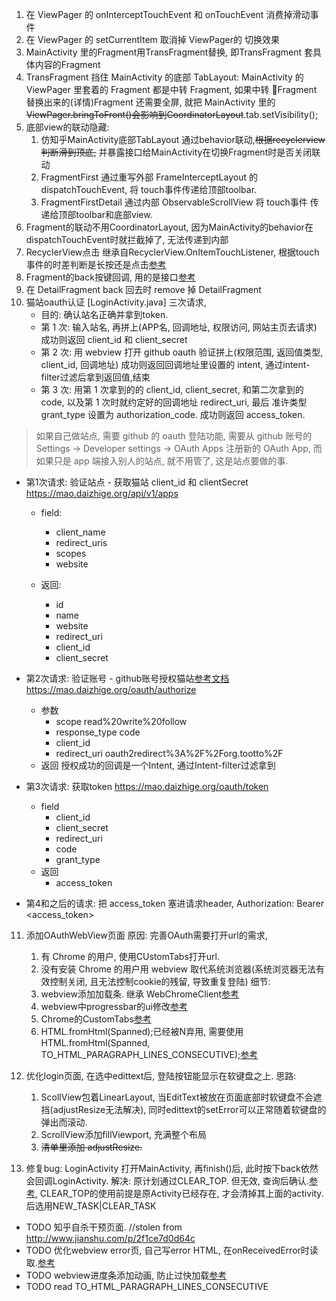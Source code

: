 1. 在 ViewPager 的 onInterceptTouchEvent 和 onTouchEvent 消费掉滑动事件
2. 在 ViewPager 的 setCurrentItem 取消掉 ViewPager的 切换效果
3. MainActivity 里的Fragment用TransFragment替换, 即TransFragment 套具体内容的Fragment
4. TransFragment 挡住 MainActivity 的底部 TabLayout:  MainActivity 的 ViewPager 里套着的 Fragment 都是中转 Fragment, 如果中转 Fragment 替换出来的(详情)Fragment 还需要全屏, 就把 MainActivity 里的 ~~ViewPager.bringToFront()会影响到CoordinatorLayout~~.tab.setVisibility();
5. 底部view的联动隐藏:
    1. 仿知乎MainActivity底部TabLayout 通过behavior联动,~~根据recyclerview判断滑到顶底,~~ 并暴露接口给MainActivity在切换Fragment时是否关闭联动
    2. FragmentFirst 通过重写外部 FrameInterceptLayout 的 dispatchTouchEvent, 将 touch事件传递给顶部toolbar.
    3. FragmentFirstDetail 通过内部 ObservableScrollView 将 touch事件 传递给顶部toolbar和底部view.
6. Fragment的联动不用CoordinatorLayout, 因为MainActivity的behavior在dispatchTouchEvent时就拦截掉了, 无法传递到内部
7.  RecyclerView点击 继承自RecyclerView.OnItemTouchListener, 根据touch事件的时差判断是长按还是点击[参考](http://www.jianshu.com/p/f2e0463e5aef)
8. Fragment的back按键回调, 用的是接口[参考](http://www.jianshu.com/p/fff1ef649fc0)
9. 在 DetailFragment back 回去时 remove 掉 DetailFragment
10. 猫站oauth认证 [LoginActivity.java]
    三次请求,
    * 目的: 确认站名正确并拿到token.
    * 第 1 次: 输入站名, 再拼上(APP名, 回调地址, 权限访问, 网站主页去请求)
    成功则返回 client_id 和 client_secret
    * 第 2 次: 用 webview 打开 github oauth 验证拼上(权限范围, 返回值类型, client_id, 回调地址)
    成功则返回回调地址里设置的 intent, 通过intent-filter过滤后拿到返回值,结束
    * 第 3 次: 用第 1 次拿到的的 client_id, client_secret, 和第二次拿到的 code, 以及第 1 次时就约定好的回调地址 redirect_uri, 最后 准许类型grant_type 设置为 authorization_code.
    成功则返回 access_token.
> 如果自己做站点, 需要 github 的 oauth 登陆功能, 需要从 github 账号的 Settings -> Developer settings -> OAuth Apps 注册新的 OAuth App,
> 而如果只是 app 端接入别人的站点, 就不用管了, 这是站点要做的事.

* 第1次请求: 验证站点 - 获取猫站 client_id 和 clientSecret
  https://mao.daizhige.org/api/v1/apps

  * field:
    * client_name
    * redirect_uris
    * scopes
    * website

  * 返回:
    * id
    * name
    * website
    * redirect_uri
    * client_id
    * client_secret

* 第2次请求: 验证账号 - github账号授权猫站[参考文档](https://github.com/tootsuite/documentation/blob/master/Using-the-API/OAuth-details.md)
https://mao.daizhige.org/oauth/authorize
  * 参数
    * scope read%20write%20follow
    * response_type code
    * client_id
    * redirect_uri oauth2redirect%3A%2F%2Forg.tootto%2F
  * 返回
    授权成功的回调是一个Intent, 通过Intent-filter过滤拿到

* 第3次请求: 获取token
  https://mao.daizhige.org/oauth/token
  * field
    * client_id
    * client_secret
    * redirect_uri
    * code
    * grant_type
  * 返回
    * access_token
* 第4和之后的请求: 把 access_token 塞进请求header, Authorization: Bearer <access_token>


11. 添加OAuthWebView页面
原因: 完善OAuth需要打开url的需求,
    1. 有 Chrome 的用户, 使用CUstomTabs打开url.
    2. 没有安装 Chrome 的用户用 webview 取代系统浏览器(系统浏览器无法有效控制关闭, 且无法控制cookie的残留, 导致重复登陆)
细节:
    1. webview添加加载条. 继承 WebChromeClient[参考](http://blog.csdn.net/qq_20785431/article/details/51599073)
    2. webview中progressbar的ui修改[参考](https://www.jianshu.com/p/63af8ea97aae)
    3. Chrome的CustomTabs[参考](https://github.com/GoogleChrome/custom-tabs-client)
    4. HTML.fromHtml(Spanned);已经被N弃用, 需要使用HTML.fromHtml(Spanned, TO_HTML_PARAGRAPH_LINES_CONSECUTIVE);[参考](https://stackoverflow.com/questions/37904739/html-fromhtml-deprecated-in-android-n)

12. 优化login页面, 在选中edittext后, 登陆按钮能显示在软键盘之上.
思路:
    1. ScollView包着LinearLayout, 当EditText被放在页面底部时软键盘不会遮挡(adjustResize无法解决), 同时edittext的setError可以正常随着软键盘的弹出而滚动.
    2. ScrollView添加fillViewport, 充满整个布局
    2. ~~清单里添加 adjustResize.~~

13. 修复bug: LoginActivity 打开MainActivity, 再finish()后, 此时按下back依然会回调LoginActivity.
    解决: 原计划通过CLEAR_TOP. 但无效, 查询后确认.[参考](https://www.cnblogs.com/supermanChao/p/6007671.html), CLEAR_TOP的使用前提是原Activity已经存在, 才会清掉其上面的activity. 后选用NEW_TASK|CLEAR_TASK

* TODO 知乎自杀干预页面.
//stolen from http://www.jianshu.com/p/2f1ce7d0d64c
* TODO 优化webview error页, 自己写error HTML, 在onReceivedError时读取.[参考](http://stackoverflow.org.cn/front/ask/view?ask_id=33638)
* TODO webview进度条添加动画, 防止过快加载[参考](https://juejin.im/post/597734f76fb9a06bb874c208)
* TODO read TO_HTML_PARAGRAPH_LINES_CONSECUTIVE
